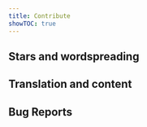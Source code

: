 ```yaml
---
title: Contribute
showTOC: true
---
```


## Stars and wordspreading

## Translation and content

## Bug Reports
